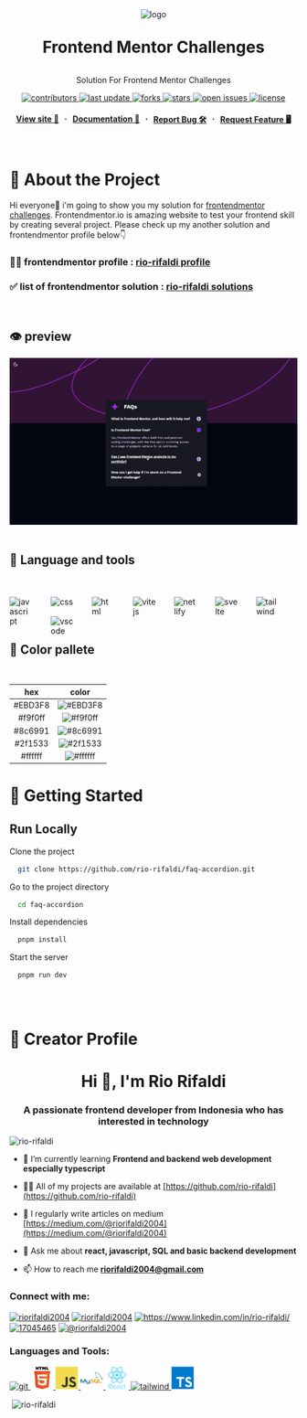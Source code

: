 <div align="center">

  <img src="https://i.ibb.co.com/ftz6mt5/frontedmentor-logo.png" alt="logo" width="250" height="auto" />
  <h1 style="margin: 2rem 0 ">Frontend Mentor Challenges</h1>
  
  <p >
    Solution For Frontend Mentor Challenges
  </p>

  
<!-- Badges -->
<p >
  <a href="https://github.com/rio-rifaldi/faq-accordion/graphs/contributors">
    <img src="https://img.shields.io/github/contributors/rio-rifaldi/faq-accordion" alt="contributors" />
  </a>
  <a href="">
    <img src="https://img.shields.io/github/last-commit/rio-rifaldi/faq-accordion" alt="last update" />
  </a>
  <a href="https://github.com/rio-rifaldi/faq-accordion/network/members">
    <img src="https://img.shields.io/github/forks/rio-rifaldi/faq-accordion" alt="forks" />
  </a>
  <a href="https://github.com/rio-rifaldi/faq-accordion/stargazers">
    <img src="https://img.shields.io/github/stars/rio-rifaldi/faq-accordion" alt="stars" />
  </a>
  <a href="https://github.com/rio-rifaldi/faq-accordion/issues/">
    <img src="https://img.shields.io/github/issues/rio-rifaldi/faq-accordion" alt="open issues" />
  </a>
  <a href="https://github.com/rio-rifaldi/faq-accordion/blob/master/LICENSE">
    <img src="https://img.shields.io/github/license/rio-rifaldi/faq-accordion.svg" alt="license" />
  </a>
</p>
   
<h4 style="display: flex; justify-content: center; gap:.6rem">
    <a href="https://rio-faq-accordion.netlify.app">View site 🚀</a>
  <span> · </span>
    <a href="https://github.com/rio-rifaldi/faq-accordion">Documentation 📕</a>
  <span> · </span>
    <a href="https://github.com/rio-rifaldi/faq-accordion/issues/">Report Bug 🛠️</a>
  <span> · </span>
    <a href="https://github.com/rio-rifaldi/faq-accordion/issues/">Request Feature 🖥️</a>
</h4>
</div>

<br />

<!-- About the Project -->
# 📌 About the Project
Hi everyone👋
i'm going to show you my solution for [frontendmentor challenges](https://www.frontendmentor.io/challenges). Frontendmentor.io is amazing website to test your frontend skill by creating several project. Please check up my another solution and frontendmentor profile below👇

### 👨‍💻 frontendmentor profile : [rio-rifaldi profile](https://www.frontendmentor.io/profile/rio-rifaldi)
### ✅ list of frontendmentor solution  : [rio-rifaldi solutions](https://github.com/stars/rio-rifaldi/lists/frontendmentor-projects)

<br>


## 👁️ preview
<div align="center"> 
  <img src="./showcase/preview.gif" alt="preview" width="900" height="auto"  />
</div>
 <br>


<!-- language and tools -->
## 🧰 Language and tools
<br><br>
<a target="blank" href="https://developer.mozilla.org/en-US/docs/Web/JavaScript">
   <img align="left" width="40px" src="https://cdn.jsdelivr.net/gh/devicons/devicon@latest/icons/javascript/javascript-original.svg" style="padding-right:2rem;text" alt="javascript"/>
</a>
<a target="blank" href="https://developer.mozilla.org/en-US/docs/Web/CSS">
   <img align="left" width="40px" src="https://cdn.jsdelivr.net/gh/devicons/devicon@latest/icons/css3/css3-original.svg" style="padding-right:2rem;" alt="css"/>
</a>
<a target="blank" href="https://developer.mozilla.org/en-US/docs/Web/HTML">
   <img align="left" width="40px" src="https://cdn.jsdelivr.net/gh/devicons/devicon@latest/icons/html5/html5-original.svg" style="padding-right:2rem;" alt="html"/>
</a>
<a target="blank" href="https://vitejs.dev/">
   <img align="left" width="40px" src="https://cdn.jsdelivr.net/gh/devicons/devicon@latest/icons/vitejs/vitejs-original.svg" style="padding-right:2rem;" alt="vitejs"/>
</a>
<a target="blank" href="https://www.netlify.com/">
   <img align="left" width="40px" src="https://cdn.jsdelivr.net/gh/devicons/devicon@latest/icons/netlify/netlify-original.svg" style="padding-right:2rem;" alt="netlify"/>
</a>
<a target="blank" href="https://svelte.dev/">
   <img align="left" width="40px" src="https://cdn.jsdelivr.net/gh/devicons/devicon@latest/icons/svelte/svelte-original.svg" style="padding-right:2rem;" alt="svelte"/>
</a>
<a target="blank" href="https://tailwindcss.com/">
   <img align="left" width="40px" src="https://cdn.jsdelivr.net/gh/devicons/devicon@latest/icons/tailwindcss/tailwindcss-original.svg" style="padding-right:2rem;" alt="tailwind"/>
</a>
<a target="blank" href="https://code.visualstudio.com/">
   <img align="left" width="40px" src="https://www.cdnlogo.com/logos/v/82/visual-studio-code.svg" style="padding-right:2rem;" alt="vscode"/>
</a>
<br> <br><br>

  <!-- color pallete -->



## 🎨 Color pallete

<br>

| **hex** |                                    **color**                                    |
|:-------:|:-------------------------------------------------------------------------------:|
| #EBD3F8 | ![#EBD3F8](https://icongr.am/entypo/controller-record.svg?size=50&color=EBD3F8) |
| #f9f0ff | ![#f9f0ff](https://icongr.am/entypo/controller-record.svg?size=50&color=f9f0ff) |
| #8c6991 | ![#8c6991](https://icongr.am/entypo/controller-record.svg?size=50&color=8c6991) |
| #2f1533 | ![#2f1533](https://icongr.am/entypo/controller-record.svg?size=50&color=2f1533) |
| #ffffff | ![#ffffff](https://icongr.am/entypo/controller-record.svg?size=50&color=ffffff) |

# 📌 Getting Started

<!-- Run Locally -->
## Run Locally

Clone the project

```bash
  git clone https://github.com/rio-rifaldi/faq-accordion.git
```

Go to the project directory

```bash
  cd faq-accordion
```

Install dependencies

```bash
  pnpm install
```

Start the server

```bash
  pnpm run dev
```

<br><br>

# 📌 Creator Profile

<h1 align="center">Hi 👋, I'm Rio Rifaldi</h1>
<h3 align="center">A passionate frontend developer from Indonesia who has interested in technology</h3>

<p align="left"> <img src="https://komarev.com/ghpvc/?username=rio-rifaldi&label=Profile%20views&color=0e75b6&style=flat" alt="rio-rifaldi" /> </p>

- 🌱 I’m currently learning **Frontend and backend web development especially typescript**

- 👨‍💻 All of my projects are available at [https://github.com/rio-rifaldi](https://github.com/rio-rifaldi)

- 📝 I regularly write articles on medium [https://medium.com/@riorifaldi2004](https://medium.com/@riorifaldi2004)

- 💬 Ask me about **react, javascript, SQL and basic backend development**

- 📫 How to reach me **riorifaldi2004@gmail.com**

<h3 align="left">Connect with me:</h3>
<p align="left">
<a href="https://dev.to/riorifaldi2004" target="blank"><img align="center" src="https://raw.githubusercontent.com/rahuldkjain/github-profile-readme-generator/master/src/images/icons/Social/devto.svg" alt="riorifaldi2004" height="30" width="40" /></a>
<a href="https://twitter.com/riorifaldi2004" target="blank"><img align="center" src="https://raw.githubusercontent.com/rahuldkjain/github-profile-readme-generator/master/src/images/icons/Social/twitter.svg" alt="riorifaldi2004" height="30" width="40" /></a>
<a href="https://linkedin.com/in/https://www.linkedin.com/in/rio-rifaldi/" target="blank"><img align="center" src="https://raw.githubusercontent.com/rahuldkjain/github-profile-readme-generator/master/src/images/icons/Social/linked-in-alt.svg" alt="https://www.linkedin.com/in/rio-rifaldi/" height="30" width="40" /></a>
<a href="https://stackoverflow.com/users/17045465" target="blank"><img align="center" src="https://raw.githubusercontent.com/rahuldkjain/github-profile-readme-generator/master/src/images/icons/Social/stack-overflow.svg" alt="17045465" height="30" width="40" /></a>
<a href="https://medium.com/@riorifaldi2004" target="blank"><img align="center" src="https://raw.githubusercontent.com/rahuldkjain/github-profile-readme-generator/master/src/images/icons/Social/medium.svg" alt="@riorifaldi2004" height="30" width="40" /></a>
</p>

<h3 align="left">Languages and Tools:</h3>
<p align="left"> <a href="https://git-scm.com/" target="_blank" rel="noreferrer"> <img src="https://www.vectorlogo.zone/logos/git-scm/git-scm-icon.svg" alt="git" width="40" height="40"/> </a> <a href="https://www.w3.org/html/" target="_blank" rel="noreferrer"> <img src="https://raw.githubusercontent.com/devicons/devicon/master/icons/html5/html5-original-wordmark.svg" alt="html5" width="40" height="40"/> </a> <a href="https://developer.mozilla.org/en-US/docs/Web/JavaScript" target="_blank" rel="noreferrer"> <img src="https://raw.githubusercontent.com/devicons/devicon/master/icons/javascript/javascript-original.svg" alt="javascript" width="40" height="40"/> </a> <a href="https://www.mysql.com/" target="_blank" rel="noreferrer"> <img src="https://raw.githubusercontent.com/devicons/devicon/master/icons/mysql/mysql-original-wordmark.svg" alt="mysql" width="40" height="40"/> </a> <a href="https://reactjs.org/" target="_blank" rel="noreferrer"> <img src="https://raw.githubusercontent.com/devicons/devicon/master/icons/react/react-original-wordmark.svg" alt="react" width="40" height="40"/> </a> <a href="https://tailwindcss.com/" target="_blank" rel="noreferrer"> <img src="https://www.vectorlogo.zone/logos/tailwindcss/tailwindcss-icon.svg" alt="tailwind" width="40" height="40"/> </a> <a href="https://www.typescriptlang.org/" target="_blank" rel="noreferrer"> <img src="https://raw.githubusercontent.com/devicons/devicon/master/icons/typescript/typescript-original.svg" alt="typescript" width="40" height="40"/> </a> </p>

<p>&nbsp;<img align="center" src="https://github-readme-stats.vercel.app/api?username=rio-rifaldi&show_icons=true&locale=en" alt="rio-rifaldi" /></p>